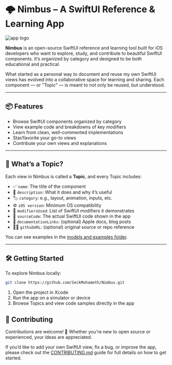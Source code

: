 # 🌩 Nimbus – A SwiftUI Reference & Learning App  
![app logo](https://cdn-images-1.medium.com/max/1600/1*bYfoIXR9AvmNMhbhnZSI0g.png)

**Nimbus** is an open-source SwiftUI reference and learning tool built for iOS developers who want to explore, study, and contribute to beautiful SwiftUI components. It’s organized by category and designed to be both educational and practical.

What started as a personal way to document and reuse my own SwiftUI views has evolved into a collaborative space for learning and sharing. Each component — or "Topic" — is meant to not only be reused, but understood.

---

## 📦 Features

- Browse SwiftUI components organized by category  
- View example code and breakdowns of key modifiers  
- Learn from clean, well-commented implementations  
- Star/favorite your go-to views  
- Contribute your own views and explanations

---

## 🧱 What’s a Topic?

Each view in Nimbus is called a **Topic**, and every Topic includes:

- ✅ `name`: The title of the component  
- 🧾 `description`: What it does and why it’s useful  
- 🏷 `category`: e.g., layout, animation, inputs, etc.  
- ⚙️ `iOS version`: Minimum OS compatibility  
- 🧩 `modifiersUsed`: List of SwiftUI modifiers it demonstrates  
- 📄 `sourceCode`: The actual SwiftUI code shown in the app  
- 🔗 `documentationLinks`: (optional) Apple docs, blog posts  
- 🧑‍💻 `githubURL`: (optional) original source or repo reference  

You can see examples in the [models and examples folder](https://github.com/SeckMohameth/Nimbus/tree/main/Nimbus/Model).

---

## 🛠 Getting Started

To explore Nimbus locally:

```bash
git clone https://github.com/SeckMohameth/Nimbus.git
```

1. Open the project in Xcode  
2. Run the app on a simulator or device
3. Browse Topics and view code samples directly in the app


## 🤝 Contributing
Contributions are welcome! 🎉
Whether you're new to open source or experienced, your ideas are appreciated.

If you’d like to add your own SwiftUI view, fix a bug, or improve the app, please check out the [CONTRIBUTING.md](https://github.com/SeckMohameth/Nimbus/blob/main/CONTRIBUTING.md) guide for full details on how to get started.
